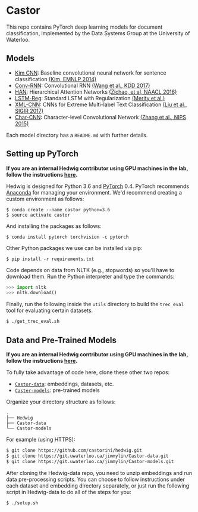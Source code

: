 # Castor

This repo contains PyTorch deep learning models for document classification, implemented by the Data Systems Group at the University of Waterloo.

## Models

+ [Kim CNN](./kim_cnn/): Baseline convolutional neural network for sentence classification [(Kim, EMNLP 2014)](http://www.aclweb.org/anthology/D14-1181)
+ [Conv-RNN](./conv_rnn/): Convolutional RNN [(Wang et al., KDD 2017)](https://dl.acm.org/citation.cfm?id=3098140)
+ [HAN](./han/): Hierarchical Attention Networks [(Zichao, et al, NAACL 2016)](https://www.cs.cmu.edu/~hovy/papers/16HLT-hierarchical-attention-networks.pdf)
+ [LSTM-Reg](./lstm_regularization/): Standard LSTM with Regularization [(Merity et al.)](https://arxiv.org/abs/1708.02182)
+ [XML-CNN](./xml_cnn/): CNNs for Extreme Multi-label Text Classification [(Liu et al., SIGIR 2017)](http://nyc.lti.cs.cmu.edu/yiming/Publications/jliu-sigir17.pdf)
+ [Char-CNN](.//): Character-level Convolutional Network [(Zhang et al., NIPS 2015)](http://papers.nips.cc/paper/5782-character-level-convolutional-networks-for-text-classification.pdf)

Each model directory has a `README.md` with further details.

## Setting up PyTorch

**If you are an internal Hedwig contributor using GPU machines in the lab, follow the instructions [here](./docs/internal-instructions.md).**

Hedwig is designed for Python 3.6 and [PyTorch](https://pytorch.org/) 0.4.
PyTorch recommends [Anaconda](https://www.anaconda.com/distribution/) for managing your environment.
We'd recommend creating a custom environment as follows:

```
$ conda create --name castor python=3.6
$ source activate castor
```

And installing the packages as follows:

```
$ conda install pytorch torchvision -c pytorch
```

Other Python packages we use can be installed via pip:

```
$ pip install -r requirements.txt
```

Code depends on data from NLTK (e.g., stopwords) so you'll have to download them. Run the Python interpreter and type the commands:

```python
>>> import nltk
>>> nltk.download()
```

Finally, run the following inside the `utils` directory to build the `trec_eval` tool for evaluating certain datasets.

```bash
$ ./get_trec_eval.sh
```

## Data and Pre-Trained Models

**If you are an internal Hedwig contributor using GPU machines in the lab, follow the instructions [here](./docs/internal-instructions.md).**

To fully take advantage of code here, clone these other two repos:

+ [`Castor-data`](https://git.uwaterloo.ca/jimmylin/Castor-data): embeddings, datasets, etc.
+ [`Caster-models`](https://git.uwaterloo.ca/jimmylin/Castor-models): pre-trained models

Organize your directory structure as follows:

```
.
├── Hedwig
├── Castor-data
└── Castor-models
```

For example (using HTTPS):

```bash
$ git clone https://github.com/castorini/hedwig.git
$ git clone https://git.uwaterloo.ca/jimmylin/Castor-data.git
$ git clone https://git.uwaterloo.ca/jimmylin/Castor-models.git
```

After cloning the Hedwig-data repo, you need to unzip embeddings and run data pre-processing scripts. You can choose
to follow instructions under each dataset and embedding directory separately, or just run the following script in 
Hedwig-data to do all of the steps for you:

```bash
$ ./setup.sh
```
